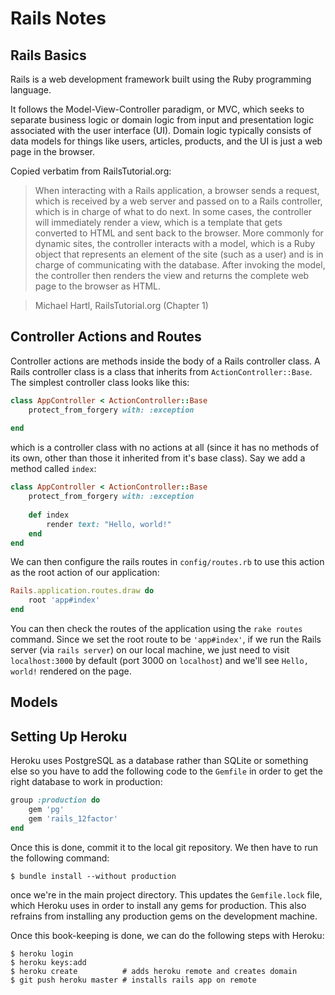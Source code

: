 # Rails Notes
## Rails Basics
Rails is a web development framework built using the Ruby programming language.

It follows the Model-View-Controller paradigm, or MVC, which seeks to separate
business logic or domain logic from input and presentation logic associated with
the user interface (UI). Domain logic typically consists of data models for
things like users, articles, products, and the UI is just a web page in the
browser.

Copied verbatim from RailsTutorial.org:

> When interacting with a Rails application, a browser sends a request, which is received by a web server and passed on to a Rails controller, which is in charge of what to do next. In some cases, the controller will immediately render a view, which is a template that gets converted to HTML and sent back to the browser. More commonly for dynamic sites, the controller interacts with a model, which is a Ruby object that represents an element of the site (such as a user) and is in charge of communicating with the database. After invoking the model, the controller then renders the view and returns the complete web page to the browser as HTML.

> Michael Hartl, RailsTutorial.org (Chapter 1)

## Controller Actions and Routes
Controller actions are methods inside the body of a Rails controller class.
A Rails controller class is a class that inherits from `ActionController::Base`. The simplest controller class looks like this:

```ruby
class AppController < ActionController::Base
    protect_from_forgery with: :exception
    
end
```

which is a controller class with no actions at all (since it has no methods
of its own, other than those it inherited from it's base class). Say we 
add a method called `index`:

```ruby
class AppController < ActionController::Base
    protect_from_forgery with: :exception
    
    def index
        render text: "Hello, world!"
    end
end
```

We can then configure the rails routes in `config/routes.rb` to use this action
as the root action of our application:

```ruby
Rails.application.routes.draw do
    root 'app#index'
end
```

You can then check the routes of the application using the `rake routes` command. Since we set the root route to be `'app#index'`, if we run the 
Rails server (via `rails server`) on our local machine, we just need to 
visit `localhost:3000` by default (port 3000 on `localhost`) and we'll see
`Hello, world!` rendered on the page.

## Models


## Setting Up Heroku
Heroku uses PostgreSQL as a database rather than 
SQLite or something else so you have to add the following code to the
`Gemfile` in order to get the right database to work in production:

```ruby
group :production do
    gem 'pg'
    gem 'rails_12factor'
end
```
Once this is done, commit it to the local git repository. We then have to run
the following command:

```
$ bundle install --without production
```

once we're in the main project directory. This updates the `Gemfile.lock` file,
which Heroku uses in order to install any gems for production. This also
refrains from installing any production gems on the development machine.

Once this book-keeping is done, we can do the following steps with Heroku:

```shell
$ heroku login
$ heroku keys:add
$ heroku create          # adds heroku remote and creates domain
$ git push heroku master # installs rails app on remote
```

